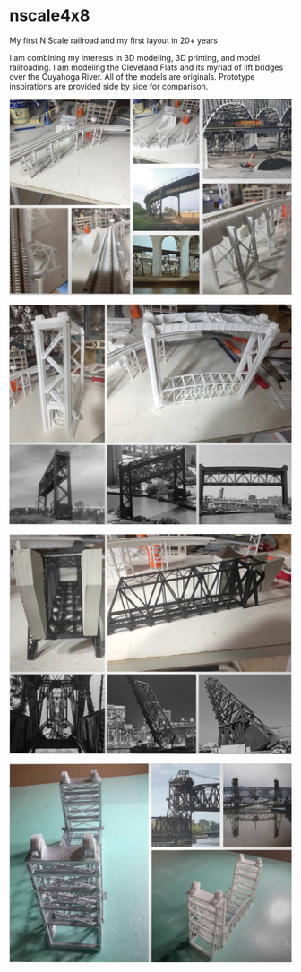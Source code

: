 # nscale4x8
My first N Scale railroad and my first layout in 20+ years

I am combining my interests in 3D modeling, 3D printing, and model railroading. I am modeling the Cleveland Flats and its myriad of lift bridges over the Cuyahoga River. All of the models are originals. Prototype inspirations are provided side by side for comparison.

![Image of steel viaduct](Original3DPrintedSteelViaduct/Custom3DPrintedSteelViaduct.png)

![Image of steel viaduct](Original3DPrintedModernVerticalLiftBridge/ModernVerticalLiftBridge.png)

![Image of steel viaduct](Original3DPrintedLiftBridgeBascule/LiftBridgeBascule.png)

![Image of steel viaduct](Original3DPrintedEarlyDoubleTrackVerticalLiftBridge/EarlyDoubleTrackVerticalLiftBridge.png)
